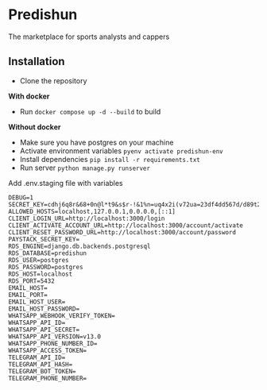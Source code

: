 # Predishun

The marketplace for sports analysts and cappers

## Installation

- Clone the repository

**With docker**
- Run `docker compose up -d --build` to build

**Without docker**
- Make sure you have postgres on your machine
- Activate environment variables `pyenv activate predishun-env`
- Install dependencies `pip install -r requirements.txt`
- Run server `python manage.py runserver`


Add .env.staging file with variables

```
DEBUG=1
SECRET_KEY=cdhj6q8r&68+0n@l*t9&s$r-!&1%n=uq4x2i(v72ua=23df4dd567d/d89t24,nl0m.s33si&++=
ALLOWED_HOSTS=localhost,127.0.0.1,0.0.0.0,[::1]
CLIENT_LOGIN_URL=http://localhost:3000/login
CLIENT_ACTIVATE_ACCOUNT_URL=http://localhost:3000/account/activate
CLIENT_RESET_PASSWORD_URL=http://localhost:3000/account/password
PAYSTACK_SECRET_KEY=
RDS_ENGINE=django.db.backends.postgresql
RDS_DATABASE=predishun
RDS_USER=postgres
RDS_PASSWORD=postgres
RDS_HOST=localhost
RDS_PORT=5432
EMAIL_HOST=
EMAIL_PORT=
EMAIL_HOST_USER=
EMAIL_HOST_PASSWORD=
WHATSAPP_WEBHOOK_VERIFY_TOKEN=
WHATSAPP_API_ID=
WHATSAPP_API_SECRET=
WHATSAPP_API_VERSION=v13.0
WHATSAPP_PHONE_NUMBER_ID=
WHATSAPP_ACCESS_TOKEN=
TELEGRAM_API_ID=
TELEGRAM_API_HASH=
TELEGRAM_BOT_TOKEN=
TELEGRAM_PHONE_NUMBER=
```
